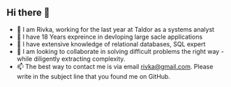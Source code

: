 ## Hi there 👋

<!--
**Rivka-Man/Rivka-Man** is a ✨ _special_ ✨ repository because its `README.md` (this file) appears on your GitHub profile.

Here are some ideas to get you started:
-->
- 🔭 I am Rivka, working for the last year at Taldor as a systems analyst
- 🌱 I  have 18 Years expreince in devloping large sacle applications
- 👯 I have extensive knowledge of relational databases, SQL expert
- 🤔 I am looking to collaborate in solving difficult problems the right way - while diligently extracting complexity.
- 📫 The best way to contact me is via email rivka@gmail.com. Please write in the subject line that you found me on GitHub.


